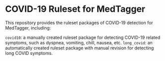 # COVID-19 Ruleset for MedTagger

This repository provides the ruleset packages of COVID-19 detection for MedTagger, including:

`covid10`: a manually created ruleset package for detecting COVID-19 related symptoms, such as dyspnea, vomiting, chill, nausea, etc.
`long_covid`: an automatically created ruleset package with manual revision for detecting long COVID symptoms.